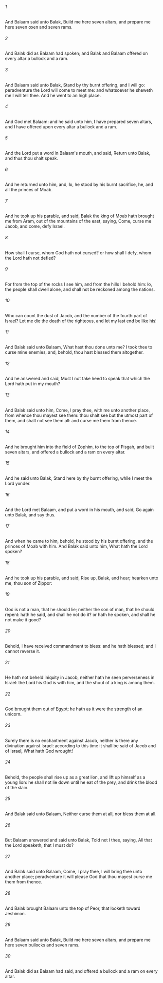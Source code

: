 ###### 1
And Balaam said unto Balak, Build me here seven altars, and prepare me here seven oxen and seven rams.

###### 2
And Balak did as Balaam had spoken; and Balak and Balaam offered on every altar a bullock and a ram.

###### 3
And Balaam said unto Balak, Stand by thy burnt offering, and I will go: peradventure the Lord will come to meet me: and whatsoever he sheweth me I will tell thee. And he went to an high place.

###### 4
And God met Balaam: and he said unto him, I have prepared seven altars, and I have offered upon every altar a bullock and a ram.

###### 5
And the Lord put a word in Balaam's mouth, and said, Return unto Balak, and thus thou shalt speak.

###### 6
And he returned unto him, and, lo, he stood by his burnt sacrifice, he, and all the princes of Moab.

###### 7
And he took up his parable, and said, Balak the king of Moab hath brought me from Aram, out of the mountains of the east, saying, Come, curse me Jacob, and come, defy Israel.

###### 8
How shall I curse, whom God hath not cursed? or how shall I defy, whom the Lord hath not defied?

###### 9
For from the top of the rocks I see him, and from the hills I behold him: lo, the people shall dwell alone, and shall not be reckoned among the nations.

###### 10
Who can count the dust of Jacob, and the number of the fourth part of Israel? Let me die the death of the righteous, and let my last end be like his!

###### 11
And Balak said unto Balaam, What hast thou done unto me? I took thee to curse mine enemies, and, behold, thou hast blessed them altogether.

###### 12
And he answered and said, Must I not take heed to speak that which the Lord hath put in my mouth?

###### 13
And Balak said unto him, Come, I pray thee, with me unto another place, from whence thou mayest see them: thou shalt see but the utmost part of them, and shalt not see them all: and curse me them from thence.

###### 14
And he brought him into the field of Zophim, to the top of Pisgah, and built seven altars, and offered a bullock and a ram on every altar.

###### 15
And he said unto Balak, Stand here by thy burnt offering, while I meet the Lord yonder.

###### 16
And the Lord met Balaam, and put a word in his mouth, and said, Go again unto Balak, and say thus.

###### 17
And when he came to him, behold, he stood by his burnt offering, and the princes of Moab with him. And Balak said unto him, What hath the Lord spoken?

###### 18
And he took up his parable, and said, Rise up, Balak, and hear; hearken unto me, thou son of Zippor:

###### 19
God is not a man, that he should lie; neither the son of man, that he should repent: hath he said, and shall he not do it? or hath he spoken, and shall he not make it good?

###### 20
Behold, I have received commandment to bless: and he hath blessed; and I cannot reverse it.

###### 21
He hath not beheld iniquity in Jacob, neither hath he seen perverseness in Israel: the Lord his God is with him, and the shout of a king is among them.

###### 22
God brought them out of Egypt; he hath as it were the strength of an unicorn.

###### 23
Surely there is no enchantment against Jacob, neither is there any divination against Israel: according to this time it shall be said of Jacob and of Israel, What hath God wrought!

###### 24
Behold, the people shall rise up as a great lion, and lift up himself as a young lion: he shall not lie down until he eat of the prey, and drink the blood of the slain.

###### 25
And Balak said unto Balaam, Neither curse them at all, nor bless them at all.

###### 26
But Balaam answered and said unto Balak, Told not I thee, saying, All that the Lord speaketh, that I must do?

###### 27
And Balak said unto Balaam, Come, I pray thee, I will bring thee unto another place; peradventure it will please God that thou mayest curse me them from thence.

###### 28
And Balak brought Balaam unto the top of Peor, that looketh toward Jeshimon.

###### 29
And Balaam said unto Balak, Build me here seven altars, and prepare me here seven bullocks and seven rams.

###### 30
And Balak did as Balaam had said, and offered a bullock and a ram on every altar.

